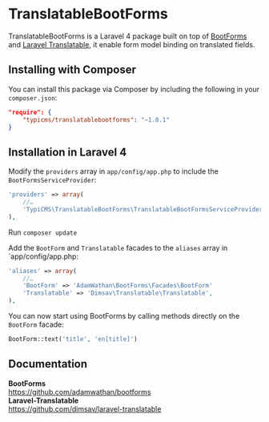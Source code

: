 # TranslatableBootForms

TranslatableBootForms is a Laravel 4 package built on top of [BootForms](https://github.com/adamwathan/bootforms) and [Laravel Translatable](https://github.com/dimsav/laravel-translatable), it enable form model binding on translated fields.

## Installing with Composer

You can install this package via Composer by including the following in your `composer.json`:

```json
"require": {
    "typicms/translatablebootforms": "~1.0.1"
}
```

## Installation in Laravel 4

Modify the `providers` array in `app/config/app.php` to include the `BootFormsServiceProvider`:

```php
'providers' => array(
    //…
    'TypiCMS\TranslatableBootForms\TranslatableBootFormsServiceProvider'
),
```

Run ```composer update```

Add the `BootForm` and `Translatable` facades to the `aliases` array in `app/config/app.php:

```php
'aliases' => array(
    //…
    'BootForm' => 'AdamWathan\BootForms\Facades\BootForm'
    'Translatable' => 'Dimsav\Translatable\Translatable',
),
```

You can now start using BootForms by calling methods directly on the `BootForm` facade:

```php
BootForm::text('title', 'en[title]')
```

## Documentation

**BootForms**  
https://github.com/adamwathan/bootforms  
**Laravel-Translatable**  
https://github.com/dimsav/laravel-translatable
